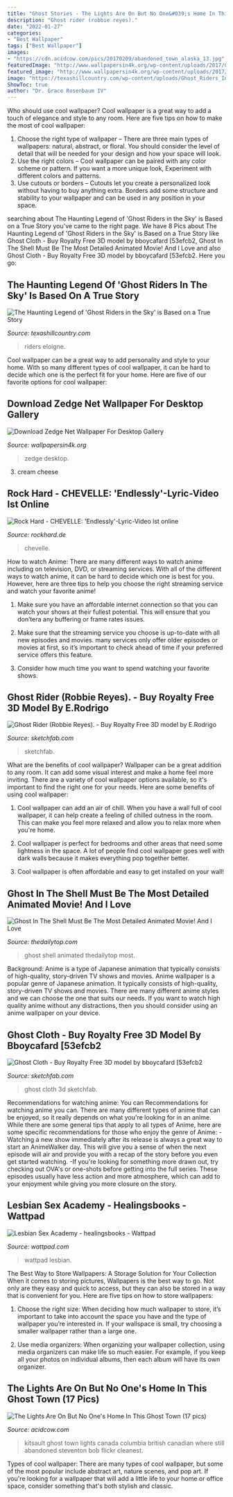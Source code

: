 ```yaml
---
title: "Ghost Stories - The Lights Are On But No One&#039;s Home In This Ghost Town (17 Pics)"
description: "Ghost rider (robbie reyes)."
date: "2022-01-27"
categories:
- "Best Wallpaper"
tags: ["Best Wallpaper"]
images:
- "https://cdn.acidcow.com/pics/20170209/abandoned_town_alaska_13.jpg"
featuredImage: "http://www.wallpapersin4k.org/wp-content/uploads/2017/04/Zedge-Net-Wallpaper-For-Desktop-18.jpg"
featured_image: "http://www.wallpapersin4k.org/wp-content/uploads/2017/04/Zedge-Net-Wallpaper-For-Desktop-18.jpg"
image: "https://texashillcountry.com/wp-content/uploads/Ghost_Riders_In_The_Sky_by_Deslichen.jpg"
ShowToc: true
author: "Dr. Grace Rosenbaum IV"
---
```



Who should use cool wallpaper?
Cool wallpaper is a great way to add a touch of elegance and style to any room. Here are five tips on how to make the most of cool wallpaper: 
1) Choose the right type of wallpaper – There are three main types of wallpapers: natural, abstract, or floral. You should consider the level of detail that will be needed for your design and how your space will look. 
2) Use the right colors – Cool wallpaper can be paired with any color scheme or pattern. If you want a more unique look, Experiment with different colors and patterns. 
3) Use cutouts or borders – Cutouts let you create a personalized look without having to buy anything extra. Borders add some structure and stability to your wallpaper and can be used in any position in your space.

	

		
searching about The Haunting Legend of &#039;Ghost Riders in the Sky&#039; is Based on a True Story you've came to the right page. We have 8 Pics about The Haunting Legend of &#039;Ghost Riders in the Sky&#039; is Based on a True Story like Ghost Cloth - Buy Royalty Free 3D model by bboycafard [53efcb2, Ghost In The Shell Must Be The Most Detailed Animated Movie! And I Love and also Ghost Cloth - Buy Royalty Free 3D model by bboycafard [53efcb2. Here you go:
		
    
## The Haunting Legend Of &#039;Ghost Riders In The Sky&#039; Is Based On A True Story

<img loading=lazy src="https://texashillcountry.com/wp-content/uploads/Ghost_Riders_In_The_Sky_by_Deslichen.jpg" onerror="this.onerror=null;this.src='https://tse1.mm.bing.net/th?id=OIP.p3q6WMRJcKh3tWzdBnGGIwHaC3&amp;pid=15.1';" alt="The Haunting Legend of &#039;Ghost Riders in the Sky&#039; is Based on a True Story">

_Source: texashillcountry.com_

>riders eloigne. 

	

Cool wallpaper can be a great way to add personality and style to your home. With so many different types of cool wallpaper, it can be hard to decide which one is the perfect fit for your home. Here are five of our favorite options for cool wallpaper: 

    
## Download Zedge Net Wallpaper For Desktop Gallery

<img loading=lazy src="http://www.wallpapersin4k.org/wp-content/uploads/2017/04/Zedge-Net-Wallpaper-For-Desktop-18.jpg" onerror="this.onerror=null;this.src='https://tse3.mm.bing.net/th?id=OIP.LmWsjsuDDBHqMiKBzwRP4gHaNK&amp;pid=15.1';" alt="Download Zedge Net Wallpaper For Desktop Gallery">

_Source: wallpapersin4k.org_

>zedge desktop. 

	

3. cream cheese 

    
## Rock Hard - CHEVELLE: &#039;Endlessly&#039;-Lyric-Video Ist Online

<img loading=lazy src="https://www.rockhard.de/imgs/8364696_64ef27aff7.jpeg" onerror="this.onerror=null;this.src='https://tse4.mm.bing.net/th?id=OIP.dpI9255ciUSAFsnP_u2Z7QHaHa&amp;pid=15.1';" alt="Rock Hard - CHEVELLE: &#039;Endlessly&#039;-Lyric-Video ist online">

_Source: rockhard.de_

>chevelle. 

	

How to watch Anime: There are many different ways to watch anime including on television, DVD, or streaming services.
With all of the different ways to watch anime, it can be hard to decide which one is best for you. However, here are three tips to help you choose the right streaming service and watch your favorite anime!
1. Make sure you have an affordable internet connection so that you can watch your shows at their fullest potential. This will ensure that you don’tera any buffering or frame rates issues.

2. Make sure that the streaming service you choose is up-to-date with all new episodes and movies. many services only offer older episodes or movies at first, so it’s important to check ahead of time if your preferred service offers this feature.

3. Consider how much time you want to spend watching your favorite shows.

    
## Ghost Rider (Robbie Reyes). - Buy Royalty Free 3D Model By E.Rodrigo

<img loading=lazy src="https://media.sketchfab.com/models/564cc7a1864c47138cfc854a4267b724/thumbnails/79ef7091861e4357aa37cc0512dd34d8/blob.jpeg" onerror="this.onerror=null;this.src='https://tse4.mm.bing.net/th?id=OIP.BtM-MlnjArjPocjq5DepKQHaEK&amp;pid=15.1';" alt="Ghost Rider (Robbie Reyes). - Buy Royalty Free 3D model by E.Rodrigo">

_Source: sketchfab.com_

>sketchfab. 

	

What are the benefits of cool wallpaper?
Wallpaper can be a great addition to any room. It can add some visual interest and make a home feel more inviting. There are a variety of cool wallpaper options available, so it's important to find the right one for your needs. Here are some benefits of using cool wallpaper: 
1. Cool wallpaper can add an air of chill. When you have a wall full of cool wallpaper, it can help create a feeling of chilled outness in the room. This can make you feel more relaxed and allow you to relax more when you're home. 

2. Cool wallpaper is perfect for bedrooms and other areas that need some lightness in the space. A lot of people find cool wallpaper goes well with dark walls because it makes everything pop together better. 

3. Cool wallpaper is often affordable and easy to get installed on your wall!

    
## Ghost In The Shell Must Be The Most Detailed Animated Movie! And I Love

<img loading=lazy src="http://www.thedailytop.com/wp-content/uploads/2015/05/7220930775903574af080f5e536402aa.jpg" onerror="this.onerror=null;this.src='https://tse1.mm.bing.net/th?id=OIP.xbxSiTJ05wj4uUKfVPvSeAHaEA&amp;pid=15.1';" alt="Ghost In The Shell Must Be The Most Detailed Animated Movie! And I Love">

_Source: thedailytop.com_

>ghost shell animated thedailytop most. 

	

Background: Anime is a type of Japanese animation that typically consists of high-quality, story-driven TV shows and movies.
Anime wallpaper is a popular genre of Japanese animation. It typically consists of high-quality, story-driven TV shows and movies. There are many different anime styles and we can choose the one that suits our needs. If you want to watch high quality anime without any distractions, then you should consider using an anime wallpaper on your device.

    
## Ghost Cloth - Buy Royalty Free 3D Model By Bboycafard [53efcb2

<img loading=lazy src="https://media.sketchfab.com/models/53efcb237f384a80ab484f9f4b970bfc/thumbnails/505d2becd172407faf2b8c24ab9c19ff/1b28b9eb058243c48413947e5323f9dc.jpeg" onerror="this.onerror=null;this.src='https://tse2.mm.bing.net/th?id=OIP.5mHEtkwz1wog6dQwfbXTKwHaEK&amp;pid=15.1';" alt="Ghost Cloth - Buy Royalty Free 3D model by bboycafard [53efcb2">

_Source: sketchfab.com_

>ghost cloth 3d sketchfab. 

	

Recommendations for watching anime: You can
Recommendations for watching anime you can. There are many different types of anime that can be enjoyed, so it really depends on what you're looking for in an anime. While there are some general tips that apply to all types of Anime, here are some specific recommendations for those who enjoy the genre of Anime: 
-Watching a new show immediately after its release is always a great way to start an AnimeWalker day. This will give you a sense of when the next episode will air and provide you with a recap of the story before you even get started watching. 
-If you're looking for something more drawn out, try checking out OVA's or one-shots before getting into the full series. These episodes usually have less action and more atmosphere, which can add to your enjoyment while giving you more closure on the story.

    
## Lesbian Sex Academy - Healingsbooks - Wattpad

<img loading=lazy src="https://a.wattpad.com/cover/168730573-256-k267509.jpg" onerror="this.onerror=null;this.src='https://tse4.mm.bing.net/th?id=OIP.8CE-wbPDUHPtvZ2dnieQeAAAAA&amp;pid=15.1';" alt="Lesbian Sex Academy - healingsbooks - Wattpad">

_Source: wattpad.com_

>wattpad lesbian. 

	

The Best Way to Store Wallpapers: A Storage Solution for Your Collection
When it comes to storing pictures, Wallpapers is the best way to go. Not only are they easy and quick to access, but they can also be stored in a way that is convenient for you. Here are five tips on how to store wallpapers:
1) Choose the right size: When deciding how much wallpaper to store, it’s important to take into account the space you have and the type of wallpaper you’re interested in. If your wallspace is small, try choosing a smaller wallpaper rather than a large one.

2) Use media organizers: When organizing your wallpaper collection, using media organizers can make life so much easier. For example, if you keep all your photos on individual albums, then each album will have its own organizer.

    
## The Lights Are On But No One&#039;s Home In This Ghost Town (17 Pics)

<img loading=lazy src="https://cdn.acidcow.com/pics/20170209/abandoned_town_alaska_13.jpg" onerror="this.onerror=null;this.src='https://tse4.mm.bing.net/th?id=OIP.EVhefc9z0Rv7tnWDVvbS1gHaGC&amp;pid=15.1';" alt="The Lights Are On But No One&#039;s Home In This Ghost Town (17 pics)">

_Source: acidcow.com_

>kitsault ghost town lights canada columbia british canadian where still abandoned steventon bob flickr cleanest. 

	

Types of cool wallpaper:
There are many types of cool wallpaper, but some of the most popular include abstract art, nature scenes, and pop art. If you're looking for a wallpaper that will add a little life to your home or office space, consider something that's both stylish and classic.

